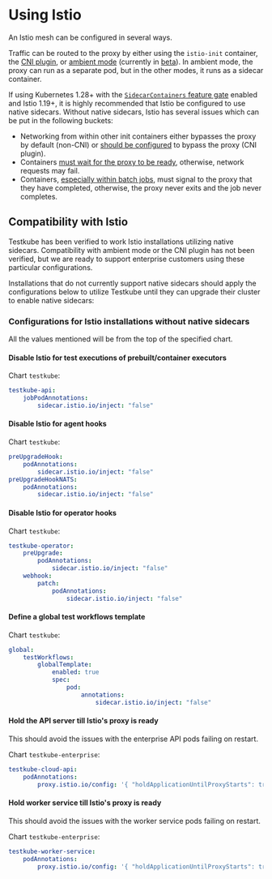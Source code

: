 # Using Istio

An Istio mesh can be configured in several ways.

Traffic can be routed to the proxy by either using the `istio-init` container,
the [CNI plugin](https://istio.io/latest/docs/setup/additional-setup/cni/), or
[ambient mode](https://istio.io/latest/blog/2022/introducing-ambient-mesh/)
(currently in [beta](https://istio.io/latest/blog/2024/ambient-reaches-beta/)).
In ambient mode, the proxy can run as a separate pod, but in the other modes, it
runs as a sidecar container.

If using Kubernetes 1.28+ with the [`SidecarContainers` feature
gate](https://kubernetes.io/docs/concepts/workloads/pods/sidecar-containers/)
enabled and Istio 1.19+, it is highly recommended that Istio be configured to
use native sidecars. Without native sidecars, Istio has several issues which can
be put in the following buckets:

-   Networking from within other init containers either bypasses the proxy by
    default (non-CNI) or [should be
    configured](https://istio.io/latest/docs/setup/additional-setup/cni/#compatibility-with-application-init-containers)
    to bypass the proxy (CNI plugin).
-   Containers [must wait for the proxy to be
    ready](https://github.com/istio/istio/issues/11130), otherwise, network requests
    may fail.
-   Containers, [especially within batch
    jobs](https://github.com/istio/istio/issues/6324), must signal to the proxy
    that they have completed, otherwise, the proxy never exits and the job never
    completes.

## Compatibility with Istio

Testkube has been verified to work Istio installations utilizing native
sidecars. Compatibility with ambient mode or the CNI plugin has not been
verified, but we are ready to support enterprise customers using these
particular configurations.

Installations that do not currently support native sidecars should apply the
configurations below to utilize Testkube until they can upgrade their cluster to
enable native sidecars:

### Configurations for Istio installations without native sidecars

All the values mentioned will be from the top of the specified chart.

#### Disable Istio for test executions of prebuilt/container executors

Chart `testkube`:

```yaml
testkube-api:
    jobPodAnnotations:
        sidecar.istio.io/inject: "false"
```

#### Disable Istio for agent hooks

Chart `testkube`:

```yaml
preUpgradeHook:
    podAnnotations:
        sidecar.istio.io/inject: "false"
preUpgradeHookNATS:
    podAnnotations:
        sidecar.istio.io/inject: "false"
```

#### Disable Istio for operator hooks

Chart `testkube`:

```yaml
testkube-operator:
    preUpgrade:
        podAnnotations:
            sidecar.istio.io/inject: "false"
    webhook:
        patch:
            podAnnotations:
                sidecar.istio.io/inject: "false"
```

#### Define a global test workflows template

Chart `testkube`:

```yaml
global:
    testWorkflows:
        globalTemplate:
            enabled: true
            spec:
                pod:
                    annotations:
                        sidecar.istio.io/inject: "false"
```

#### Hold the API server till Istio's proxy is ready

This should avoid the issues with the enterprise API pods failing on restart.

Chart `testkube-enterprise`:

```yaml
testkube-cloud-api:
    podAnnotations:
        proxy.istio.io/config: '{ "holdApplicationUntilProxyStarts": true }'
```

#### Hold worker service till Istio's proxy is ready

This should avoid the issues with the worker service pods failing on restart.

Chart `testkube-enterprise`:

```yaml
testkube-worker-service:
    podAnnotations:
        proxy.istio.io/config: '{ "holdApplicationUntilProxyStarts": true }'
```
